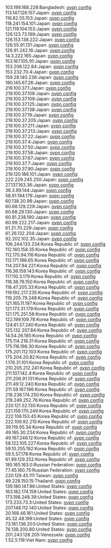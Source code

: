 103.199.168.228:Bangladesh: [ovpn config](vpn/103_199_168_228.ovpn)  
113.147.126.157:Japan: [ovpn config](vpn/113_147_126_157.ovpn)  
116.82.55.153:Japan: [ovpn config](vpn/116_82_55_153.ovpn)  
118.241.154.101:Japan: [ovpn config](vpn/118_241_154_101.ovpn)  
121.119.104.153:Japan: [ovpn config](vpn/121_119_104_153.ovpn)  
126.123.73.199:Japan: [ovpn config](vpn/126_123_73_199.ovpn)  
126.153.138.222:Japan: [ovpn config](vpn/126_153_138_222.ovpn)  
126.55.91.131:Japan: [ovpn config](vpn/126_55_91_131.ovpn)  
126.91.242.16:Japan: [ovpn config](vpn/126_91_242_16.ovpn)  
14.3.222.165:Japan: [ovpn config](vpn/14_3_222_165.ovpn)  
153.167.105.91:Japan: [ovpn config](vpn/153_167_105_91.ovpn)  
153.206.122.84:Japan: [ovpn config](vpn/153_206_122_84.ovpn)  
153.232.70.4:Japan: [ovpn config](vpn/153_232_70_4.ovpn)  
159.28.140.236:Japan: [ovpn config](vpn/159_28_140_236.ovpn)  
180.145.67.26:Japan: [ovpn config](vpn/180_145_67_26.ovpn)  
219.100.37.1:Japan: [ovpn config](vpn/219_100_37_1.ovpn)  
219.100.37.108:Japan: [ovpn config](vpn/219_100_37_108.ovpn)  
219.100.37.109:Japan: [ovpn config](vpn/219_100_37_109.ovpn)  
219.100.37.125:Japan: [ovpn config](vpn/219_100_37_125.ovpn)  
219.100.37.138:Japan: [ovpn config](vpn/219_100_37_138.ovpn)  
219.100.37.19:Japan: [ovpn config](vpn/219_100_37_19.ovpn)  
219.100.37.205:Japan: [ovpn config](vpn/219_100_37_205.ovpn)  
219.100.37.211:Japan: [ovpn config](vpn/219_100_37_211.ovpn)  
219.100.37.213:Japan: [ovpn config](vpn/219_100_37_213.ovpn)  
219.100.37.22:Japan: [ovpn config](vpn/219_100_37_22.ovpn)  
219.100.37.4:Japan: [ovpn config](vpn/219_100_37_4.ovpn)  
219.100.37.50:Japan: [ovpn config](vpn/219_100_37_50.ovpn)  
219.100.37.58:Japan: [ovpn config](vpn/219_100_37_58.ovpn)  
219.100.37.67:Japan: [ovpn config](vpn/219_100_37_67.ovpn)  
219.100.37.7:Japan: [ovpn config](vpn/219_100_37_7.ovpn)  
219.100.37.90:Japan: [ovpn config](vpn/219_100_37_90.ovpn)  
219.120.188.101:Japan: [ovpn config](vpn/219_120_188_101.ovpn)  
222.229.245.250:Japan: [ovpn config](vpn/222_229_245_250.ovpn)  
27.137.163.36:Japan: [ovpn config](vpn/27_137_163_36.ovpn)  
36.3.99.144:Japan: [ovpn config](vpn/36_3_99_144.ovpn)  
58.91.194.176:Japan: [ovpn config](vpn/58_91_194_176.ovpn)  
60.138.20.98:Japan: [ovpn config](vpn/60_138_20_98.ovpn)  
60.68.129.229:Japan: [ovpn config](vpn/60_68_129_229.ovpn)  
60.68.29.130:Japan: [ovpn config](vpn/60_68_29_130.ovpn)  
60.81.238.190:Japan: [ovpn config](vpn/60_81_238_190.ovpn)  
60.99.222.217:Japan: [ovpn config](vpn/60_99_222_217.ovpn)  
61.21.70.229:Japan: [ovpn config](vpn/61_21_70_229.ovpn)  
61.26.132.204:Japan: [ovpn config](vpn/61_26_132_204.ovpn)  
92.202.102.35:Japan: [ovpn config](vpn/92_202_102_35.ovpn)  
106.244.133.234:Korea Republic of: [ovpn config](vpn/106_244_133_234.ovpn)  
112.160.158.35:Korea Republic of: [ovpn config](vpn/112_160_158_35.ovpn)  
112.170.94.116:Korea Republic of: [ovpn config](vpn/112_170_94_116.ovpn)  
112.171.196.65:Korea Republic of: [ovpn config](vpn/112_171_196_65.ovpn)  
114.207.94.221:Korea Republic of: [ovpn config](vpn/114_207_94_221.ovpn)  
116.36.159.143:Korea Republic of: [ovpn config](vpn/116_36_159_143.ovpn)  
117.110.3.179:Korea Republic of: [ovpn config](vpn/117_110_3_179.ovpn)  
118.36.76.150:Korea Republic of: [ovpn config](vpn/118_36_76_150.ovpn)  
118.47.205.33:Korea Republic of: [ovpn config](vpn/118_47_205_33.ovpn)  
119.192.217.235:Korea Republic of: [ovpn config](vpn/119_192_217_235.ovpn)  
119.205.79.248:Korea Republic of: [ovpn config](vpn/119_205_79_248.ovpn)  
121.165.11.197:Korea Republic of: [ovpn config](vpn/121_165_11_197.ovpn)  
121.173.31.179:Korea Republic of: [ovpn config](vpn/121_173_31_179.ovpn)  
121.175.251.58:Korea Republic of: [ovpn config](vpn/121_175_251_58.ovpn)  
122.199.109.78:Korea Republic of: [ovpn config](vpn/122_199_109_78.ovpn)  
124.61.57.240:Korea Republic of: [ovpn config](vpn/124_61_57_240.ovpn)  
125.132.207.84:Korea Republic of: [ovpn config](vpn/125_132_207_84.ovpn)  
14.54.26.185:Korea Republic of: [ovpn config](vpn/14_54_26_185.ovpn)  
175.114.218.31:Korea Republic of: [ovpn config](vpn/175_114_218_31.ovpn)  
175.116.196.30:Korea Republic of: [ovpn config](vpn/175_116_196_30.ovpn)  
175.201.112.103:Korea Republic of: [ovpn config](vpn/175_201_112_103.ovpn)  
175.204.20.82:Korea Republic of: [ovpn config](vpn/175_204_20_82.ovpn)  
1.176.31.101:Korea Republic of: [ovpn config](vpn/1_176_31_101.ovpn)  
210.205.212.241:Korea Republic of: [ovpn config](vpn/210_205_212_241.ovpn)  
211.107.142.4:Korea Republic of: [ovpn config](vpn/211_107_142_4.ovpn)  
211.206.91.131:Korea Republic of: [ovpn config](vpn/211_206_91_131.ovpn)  
211.49.12.240:Korea Republic of: [ovpn config](vpn/211_49_12_240.ovpn)  
211.59.167.186:Korea Republic of: [ovpn config](vpn/211_59_167_186.ovpn)  
218.238.174.250:Korea Republic of: [ovpn config](vpn/218_238_174_250.ovpn)  
219.249.252.76:Korea Republic of: [ovpn config](vpn/219_249_252_76.ovpn)  
220.121.52.130:Korea Republic of: [ovpn config](vpn/220_121_52_130.ovpn)  
221.159.170.249:Korea Republic of: [ovpn config](vpn/221_159_170_249.ovpn)  
222.106.153.45:Korea Republic of: [ovpn config](vpn/222_106_153_45.ovpn)  
222.109.92.215:Korea Republic of: [ovpn config](vpn/222_109_92_215.ovpn)  
39.119.95.34:Korea Republic of: [ovpn config](vpn/39_119_95_34.ovpn)  
49.165.30.234:Korea Republic of: [ovpn config](vpn/49_165_30_234.ovpn)  
49.167.246.12:Korea Republic of: [ovpn config](vpn/49_167_246_12.ovpn)  
58.122.105.227:Korea Republic of: [ovpn config](vpn/58_122_105_227.ovpn)  
59.10.255.192:Korea Republic of: [ovpn config](vpn/59_10_255_192.ovpn)  
59.5.57.178:Korea Republic of: [ovpn config](vpn/59_5_57_178.ovpn)  
61.99.129.252:Korea Republic of: [ovpn config](vpn/61_99_129_252.ovpn)  
185.165.163.0:Russian Federation: [ovpn config](vpn/185_165_163_0.ovpn)  
77.45.160.75:Russian Federation: [ovpn config](vpn/77_45_160_75.ovpn)  
220.129.45.111:Taiwan: [ovpn config](vpn/220_129_45_111.ovpn)  
49.228.150.15:Thailand: [ovpn config](vpn/49_228_150_15.ovpn)  
139.180.147.96:United States: [ovpn config](vpn/139_180_147_96.ovpn)  
163.182.174.159:United States: [ovpn config](vpn/163_182_174_159.ovpn)  
173.198.248.39:United States: [ovpn config](vpn/173_198_248_39.ovpn)  
173.233.73.3:United States: [ovpn config](vpn/173_233_73_3.ovpn)  
207.148.112.140:United States: [ovpn config](vpn/207_148_112_140.ovpn)  
20.168.46.161:United States: [ovpn config](vpn/20_168_46_161.ovpn)  
45.32.48.199:United States: [ovpn config](vpn/45_32_48_199.ovpn)  
73.181.136.203:United States: [ovpn config](vpn/73_181_136_203.ovpn)  
76.138.200.80:United States: [ovpn config](vpn/76_138_200_80.ovpn)  
201.243.128.205:Venezuela: [ovpn config](vpn/201_243_128_205.ovpn)  
1.52.5.119:Viet Nam: [ovpn config](vpn/1_52_5_119.ovpn)  
